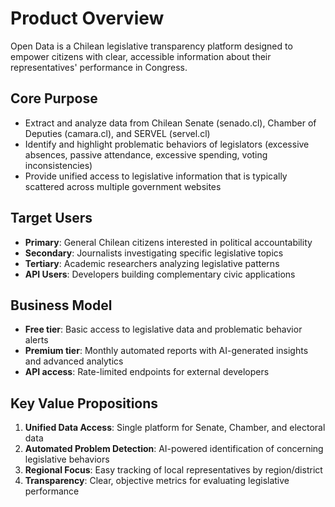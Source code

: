 # Product Overview

Open Data is a Chilean legislative transparency platform designed to empower citizens with clear, accessible information about their representatives' performance in Congress.

## Core Purpose
- Extract and analyze data from Chilean Senate (senado.cl), Chamber of Deputies (camara.cl), and SERVEL (servel.cl)
- Identify and highlight problematic behaviors of legislators (excessive absences, passive attendance, excessive spending, voting inconsistencies)
- Provide unified access to legislative information that is typically scattered across multiple government websites

## Target Users
- **Primary**: General Chilean citizens interested in political accountability
- **Secondary**: Journalists investigating specific legislative topics
- **Tertiary**: Academic researchers analyzing legislative patterns
- **API Users**: Developers building complementary civic applications

## Business Model
- **Free tier**: Basic access to legislative data and problematic behavior alerts
- **Premium tier**: Monthly automated reports with AI-generated insights and advanced analytics
- **API access**: Rate-limited endpoints for external developers

## Key Value Propositions
1. **Unified Data Access**: Single platform for Senate, Chamber, and electoral data
2. **Automated Problem Detection**: AI-powered identification of concerning legislative behaviors
3. **Regional Focus**: Easy tracking of local representatives by region/district
4. **Transparency**: Clear, objective metrics for evaluating legislative performance
